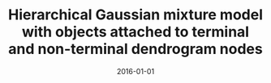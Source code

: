 ---
# Documentation: https://wowchemy.com/docs/managing-content/

title: Hierarchical Gaussian mixture model with objects attached to terminal and non-terminal
  dendrogram nodes
subtitle: ''
summary: ''
authors:
- Łukasz P. Olech
- Mariusz T. Paradowski
tags: []
categories: []
date: '2016-01-01'
lastmod: 2022-10-07T05:04:30Z
featured: false
draft: false

# Featured image
# To use, add an image named `featured.jpg/png` to your page's folder.
# Focal points: Smart, Center, TopLeft, Top, TopRight, Left, Right, BottomLeft, Bottom, BottomRight.
image:
  caption: ''
  focal_point: ''
  preview_only: false

# Projects (optional).
#   Associate this post with one or more of your projects.
#   Simply enter your project's folder or file name without extension.
#   E.g. `projects = ["internal-project"]` references `content/project/deep-learning/index.md`.
#   Otherwise, set `projects = []`.
projects: []
publishDate: '2022-10-07T05:04:29.630460Z'
publication_types:
- '1'
abstract: ''
publication: '*Proceedings of the 9th International Conference on Computer Recognition
  Systems, CORES 2015*'
doi: 10.1007/978-3-319-26227-7_18
---